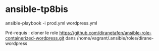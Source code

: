 # ansible-tp8bis

ansible-playbook -i prod.yml wordpress.yml

Pré-requis : cloner le role https://github.com/diranetafen/ansible-role-containerized-wordpress.git dans /home/vagrant/.ansible/roles/dirane-wordpress
 
